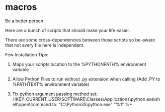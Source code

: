 # macros
Be a better person

Here are a bunch of scripts that should make your life easier.

There are some cross-dependencies between those scripts so be-aware that not every file here is independent.


Few Installation Tips:
1. Maps your scripts location to the %PYTHONPATH% environment variable

2. Allow Python Files to run without .py extension when calling
(Add .PY to %PATHTEXT% environment variable)

3. Fix python argument passing method 
set:
HKEY_CURRENT_USER\SOFTWARE\Classes\Applications\python.exe\shell\open\command
to:
"C:\Python35\python.exe" "%1" %*
